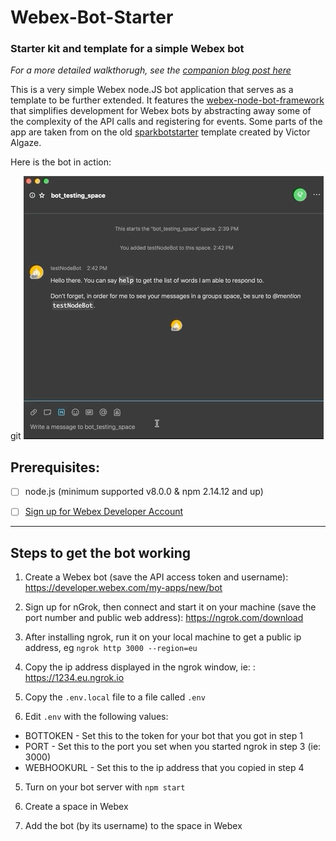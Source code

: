 # Webex-Bot-Starter

### Starter kit and template for a simple Webex bot

*For a more detailed walkthorugh, see the [companion blog post here](https://developer.webex.com/blog/from-zero-to-webex-teams-chatbot-in-15-minutes)*

This is a very simple Webex node.JS bot application that serves as a template to be further extended. It features the [webex-node-bot-framework](https://github.com/webex/webex-bot-node-framework) that simplifies development for Webex bots by abstracting away some of the complexity of the API calls and registering for events.  Some parts of the app are taken from on the old [sparkbotstarter](https://github.com/valgaze/sparkbotstarter) template created by Victor Algaze. 

Here is the bot in action:

git
![What we're making](./images/webexbotstarter.gif)


## Prerequisites:

- [ ] node.js (minimum supported v8.0.0 & npm 2.14.12 and up)

- [ ] [Sign up for Webex Developer Account](https://developer.webex.com/signup)


----

## Steps to get the bot working

1. Create a Webex bot (save the API access token and username): https://developer.webex.com/my-apps/new/bot

2. Sign up for nGrok, then connect and start it on your machine (save the port number and public web address): https://ngrok.com/download

3. After installing ngrok, run it on your local machine to get a public ip address, eg `ngrok http 3000 --region=eu`
 
4. Copy the ip address displayed in the ngrok window, ie: : https://1234.eu.ngrok.io

5. Copy the `.env.local` file to a file called `.env`

4. Edit  `.env` with the following values:

* BOTTOKEN - Set this to the token for your bot that you got in step 1
* PORT - Set this to the port you set when you started ngrok in step 3 (ie: 3000)
* WEBHOOKURL - Set this to the ip address that you copied in step 4

5. Turn on your bot server with ```npm start```

6. Create a space in Webex

7. Add the bot (by its username) to the space in Webex
